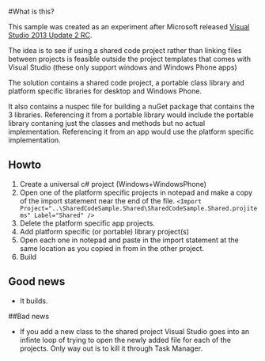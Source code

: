 #What is this?

This sample was created as an experiment after Microsoft released [Visual Studio 2013 Update 2 RC](http://www.microsoft.com/en-us/download/details.aspx?id=42307).

The idea is to see if using a shared code project rather than linking files between projects is feasible outside the project templates that comes with Visual Studio (these only support windows and Windows Phone apps) 

The solution contains a shared code project, a portable class library and platform specific libraries for desktop and Windows Phone.

It also contains a nuspec file for building a nuGet package that contains the 3 libraries. Referencing it from a portable library would include the portable library contaning just the classes and methods but no actual implementation. Referencing it from an app would use the platform specific implementation.

## Howto
1.  Create a universal c# project (Windows+WindowsPhone)
2.  Open one of the platform specific projects in notepad and make a copy of the import statement near the end of the file.
    `<Import Project="..\SharedCodeSample.Shared\SharedCodeSample.Shared.projitems" Label="Shared" />`
3.  Delete the platform specific app projects.
4.  Add platform specific (or portable) library project(s)
5.  Open each one in notepad and paste in the import statement at the same location as you copied in from in the other project.
6.  Build

## Good news
- It builds.

##Bad news
- If you add a new class to the shared project Visual Studio goes into an infinte loop of trying to open the newly added file for each of the projects. Only way out is to kill it through Task Manager.